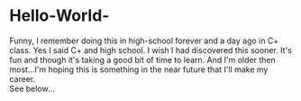 # Hello-World-
Funny, I remember doing this in high-school forever and a day ago in C+ class.  Yes I said C+ and high school.  I wish I had discovered this sooner.  It's fun and though it's taking a good bit of time to learn.  And I'm older then most...I'm hoping this is something in the near future that I'll make my career.  
See below...
